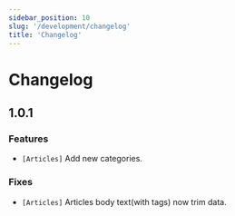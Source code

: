 ```yaml
---
sidebar_position: 10
slug: '/development/changelog'
title: 'Changelog'
---
```


# Changelog

## 1.0.1

### Features

- `[Articles]` Add new categories.

### Fixes

- `[Articles]` Articles body text(with tags) now trim data.

